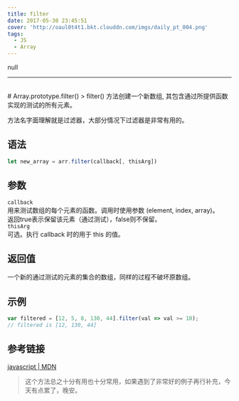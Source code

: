 ```yaml
---
title: filter
date: 2017-05-30 23:45:51
cover: 'http://oaul0t4t1.bkt.clouddn.com/imgs/daily_pt_004.png'
tags: 
  - JS
  - Array
---
```


null

---
<br>
# Array.prototype.filter()
> filter() 方法创建一个新数组, 其包含通过所提供函数实现的测试的所有元素。

方法名字面理解就是过滤器，大部分情况下过滤器是非常有用的。

## 语法
``` js
let new_array = arr.filter(callback[, thisArg])
```

## 参数
`callback`<br>
用来测试数组的每个元素的函数。调用时使用参数 (element, index, array)。<br>
返回true表示保留该元素（通过测试），false则不保留。<br>
`thisArg`<br>
可选。执行 callback 时的用于 this 的值。

## 返回值
一个新的通过测试的元素的集合的数组，同样的过程不破坏原数组。

## 示例
``` js
var filtered = [12, 5, 8, 130, 44].filter(val => val >= 10);
// filtered is [12, 130, 44]
```

## 参考链接
[javascript | MDN](https://developer.mozilla.org/zh-CN/docs/Web/JavaScript/Reference/Global_Objects/Array/filter)

> 这个方法总之十分有用也十分常用，如果遇到了非常好的例子再行补充，今天有点累了，晚安。


